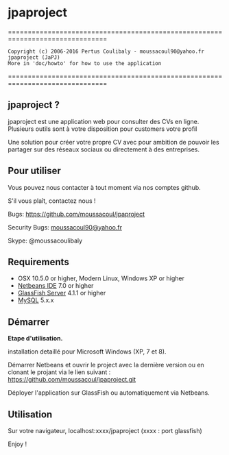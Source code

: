 # jpaproject
===============================================================================
   
    Copyright (c) 2006-2016 Pertus Coulibaly - moussacoul90@yahoo.fr
    jpaproject (JaPJ)
    More in 'doc/howto' for how to use the application

===============================================================================

jpaproject ?
-------------

jpaproject est une application web pour consulter des CVs en ligne. Plusieurs outils sont à votre disposition pour customers votre profil

Une solution pour créer votre propre CV avec pour ambition de pouvoir les partager sur des réseaux sociaux ou directement à des entreprises.


Pour utiliser
------------

Vous pouvez nous contacter à tout moment via nos comptes github.


S'il vous plaît, contactez nous !

Bugs: https://github.com/moussacoul/jpaproject

Security Bugs: moussacoul90@yahoo.fr

Skype: @moussacoulibaly


Requirements
------------

* OSX 10.5.0 or higher, Modern Linux, Windows XP or higher
* [Netbeans IDE](https://netbeans.org) 7.0 or higher
* [GlassFish Server](https://glassfish.java.net) 4.1.1 or higher
* [MySQL](https://www.mysql.fr) 5.x.x


Démarrer
----------- 

__Etape d'utilisation.__ 

installation detaillé pour Microsoft Windows (XP, 7 et 8).

Démarrer Netbeans et ouvrir le project avec la dernière version ou en clonant le projant via le lien suivant : https://github.com/moussacoul/jpaproject.git

Déployer l'application sur GlassFish ou automatiquement via Netbeans.

Utilisation 
----- 

Sur votre navigateur, localhost:xxxx/jpaproject (xxxx : port glassfish)

Enjoy !
